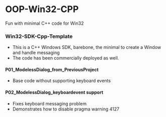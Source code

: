 # OOP-Win32-CPP
Fun with minimal C++ code for Win32

### Win32-SDK-Cpp-Template
* This is a C++ Windows SDK, barebone, the minimal to create a Window and handle messaging
* The code has been commercially deployed as well.

#### P01_ModelessDialog_from_PreviousProject
* Base code without supporting keyboard events

#### P02_ModelessDialog_keyboardevent support
* Fixes keyboard messaging problem
* Demonstrates how to disable pragma warning 4127
